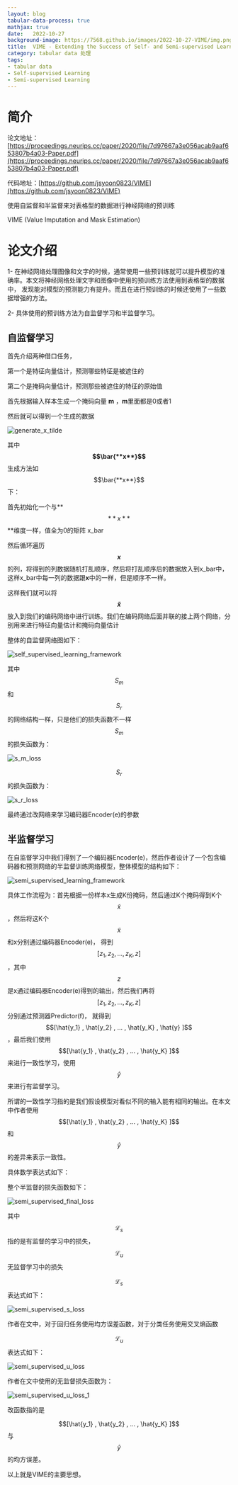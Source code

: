 ```yaml
---
layout: blog
tabular-data-process: true
mathjax: true
date:   2022-10-27
background-image: https://7568.github.io/images/2022-10-27-VIME/img.png
title:  VIME - Extending the Success of Self- and Semi-supervised Learning to Tabular Domain
category: tabular data 处理
tags:
- tabular data
- Self-supervised Learning
- Semi-supervised Learning
---
```


[generate_x_tilde]:https://7568.github.io/images/2022-10-27-VIME/figure_1.png
[self_supervised_learning_framework]:https://7568.github.io/images/2022-10-27-VIME/figure_2.png
[s_m_loss]:https://7568.github.io/images/2022-10-27-VIME/figure_3.png
[s_r_loss]:https://7568.github.io/images/2022-10-27-VIME/figure_4.png
[semi_supervised_learning_framework]:https://7568.github.io/images/2022-10-27-VIME/figure_5.png
[semi_supervised_final_loss]:https://7568.github.io/images/2022-10-27-VIME/figure_6.png
[semi_supervised_s_loss]:https://7568.github.io/images/2022-10-27-VIME/figure_7.png
[semi_supervised_u_loss]:https://7568.github.io/images/2022-10-27-VIME/figure_8.png
[semi_supervised_u_loss_1]:https://7568.github.io/images/2022-10-27-VIME/figure_9.png

# 简介

论文地址：[https://proceedings.neurips.cc/paper/2020/file/7d97667a3e056acab9aaf653807b4a03-Paper.pdf](https://proceedings.neurips.cc/paper/2020/file/7d97667a3e056acab9aaf653807b4a03-Paper.pdf)

代码地址：[https://github.com/jsyoon0823/VIME](https://github.com/jsyoon0823/VIME)

使用自监督和半监督来对表格型的数据进行神经网络的预训练

VIME (Value Imputation and Mask Estimation)

# 论文介绍

1- 在神经网络处理图像和文字的时候，通常使用一些预训练就可以提升模型的准确率。本文将神经网络处理文字和图像中使用的预训练方法使用到表格型的数据中，
发现能对模型的预测能力有提升。而且在进行预训练的时候还使用了一些数据增强的方法。

2- 具体使用的预训练方法为自监督学习和半监督学习。

## 自监督学习

首先介绍两种借口任务，

第一个是特征向量估计，预测哪些特征是被遮住的

第二个是掩码向量估计，预测那些被遮住的特征的原始值

首先根据输入样本生成一个掩码向量 **m** ，**m**里面都是0或者1

然后就可以得到一个生成的数据

![generate_x_tilde]

其中 **$$\bar{**x**}$$** 生成方法如$$\bar{**x**}$$下：

首先初始化一个与**$$**x**$$**维度一样，值全为0的矩阵 x_bar

然后循环遍历 **$$x$$** 的列，将得到的列数据随机打乱顺序，然后将打乱顺序后的数据放入到x_bar中，这样x_bar中每一列的数据跟**x**中的一样，但是顺序不一样。

这样我们就可以将 **$$\tilde{x}$$** 放入到我们的编码网络中进行训练。我们在编码网络后面并联的接上两个网络，分别用来进行特征向量估计和掩码向量估计

整体的自监督网络图如下：

![self_supervised_learning_framework]

其中 $$S_m$$ 和 $$S_r$$ 的网络结构一样，只是他们的损失函数不一样
$$S_m$$ 的损失函数为：

![s_m_loss]

$$S_r$$ 的损失函数为：

![s_r_loss]

最终通过改网络来学习编码器Encoder(e)的参数

## 半监督学习

在自监督学习中我们得到了一个编码器Encoder(e)，然后作者设计了一个包含编码器和预测网络的半监督训练网络模型，整体模型的结构如下：

![semi_supervised_learning_framework]

具体工作流程为：首先根据一份样本x生成K份掩码，然后通过K个掩码得到K个$$\tilde{x}$$，然后将这K个$$\tilde{x}$$和x分别通过编码器Encoder(e)，
得到$$[z_1 , z_2 , ... , z_K , z ]$$，其中$$z$$是x通过编码器Encoder(e)得到的输出，然后我们再将$$[z_1 , z_2 , ... , z_K , z ]$$
分别通过预测器Predictor(f)， 就得到$$[\hat{y_1} , \hat{y_2} , ... , \hat{y_K} , \hat{y} ]$$，最后我们使用
$$[\hat{y_1} , \hat{y_2} , ... , \hat{y_K} ]$$ 来进行一致性学习，使用$$ \hat{y} $$来进行有监督学习。

所谓的一致性学习指的是我们假设模型对看似不同的输入能有相同的输出。在本文中作者使用$$[\hat{y_1} , \hat{y_2} , ... , \hat{y_K} ]$$ 和 
$$ \hat{y} $$ 的差异来表示一致性。

具体数学表达式如下：

整个半监督的损失函数如下：

![semi_supervised_final_loss]

其中$$\mathcal{L}_s$$指的是有监督的学习中的损失，$$\mathcal{L}_u$$无监督学习中的损失

$$\mathcal{L}_s$$表达式如下：

![semi_supervised_s_loss]

作者在文中，对于回归任务使用均方误差函数，对于分类任务使用交叉熵函数

$$\mathcal{L}_u$$表达式如下：

![semi_supervised_u_loss]

作者在文中使用的无监督损失函数为：

![semi_supervised_u_loss_1]

改函数指的是

$$[\hat{y_1} , \hat{y_2} , ... , \hat{y_K} ]$$ 与 $$\hat{y} $$的均方误差。

以上就是VIME的主要思想。
